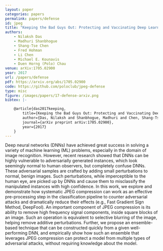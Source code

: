 ```yaml
---
layout: paper
categories: papers
permalink: papers/defense
id: jpeg
title: "Keeping the Bad Guys Out: Protecting and Vaccinating Deep Learning with JPEG Compression"
authors:
    - Nilaksh Das
    - Madhuri Shanbhogue
    - Shang-Tse Chen
    - Fred Hohman
    - Li Chen
    - Michael E. Kounavis
    - Duen Horng (Polo) Chau
venue: arXiv:1705.02900
year: 2017
url: /papers/defense
pdf: https://arxiv.org/abs/1705.02900
code: https://github.com/poloclub/jpeg-defense
type: misc
figure: /images/papers/17-defense-arxiv.png
bibtex: |-

    @article{das2017keeping,
        title={Keeping the Bad Guys Out: Protecting and Vaccinating Deep Learning with JPEG Compression},
        author={Das, Nilaksh and Shanbhogue, Madhuri and Chen, Shang-Tse and Hohman, Fred and Chen, Li and Kounavis, Michael E and Chau, Duen Horng},
        journal={arXiv preprint arXiv:1705.02900},
        year={2017}
    }
---
```


Deep neural networks (DNNs) have achieved great success in solving a variety of machine learning (ML) problems, especially in the domain of image recognition. 
However, recent research showed that DNNs can be highly vulnerable to adversarially generated instances, which look seemingly normal to human observers, but completely confuse DNNs. 
These adversarial samples are crafted by adding small perturbations to normal, benign images. 
Such perturbations, while imperceptible to the human eye, are picked up by DNNs and cause them to misclassify the manipulated instances with high confidence. 
In this work, we explore and demonstrate 
how systematic JPEG compression can work as an effective pre-processing step in the classification pipeline to  counter adversarial attacks and dramatically reduce their effects (e.g., Fast Gradient Sign Method, DeepFool). 
An important component of JPEG compression is its ability to remove high frequency signal components, inside square blocks of an image. 
Such an operation is equivalent to selective blurring of the image, helping remove additive perturbations.
Further, we propose an ensemble-based technique that can be constructed quickly from a given well-performing DNN, and empirically show how such an ensemble that leverages JPEG compression can protect a model from multiple types of adversarial attacks, without requiring knowledge about the model.

